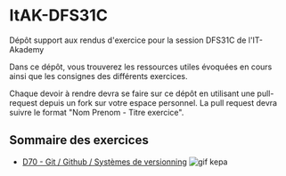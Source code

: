 # ItAK-DFS31C

Dépôt support aux rendus d'exercice pour la session DFS31C de l'IT-Akademy

Dans ce dépôt, vous trouverez les ressources utiles évoquées en cours ainsi que les consignes des différents exercices.

Chaque devoir à rendre devra se faire sur ce dépôt en utilisant une pull-request depuis un fork sur votre espace personnel.
La pull request devra suivre le format "Nom Prenom - Titre exercice".

## Sommaire des exercices

- [D70 - Git / Github / Systèmes de versionning](D70_Git/Exercices.md)
  ![gif kepa](https://media.giphy.com/media/v1.Y2lkPTc5MGI3NjExOXg3OXF4ZGgzZDJwNDBneTlma3B2b3h5dmY3eGw5cXAwejByMWE3MSZlcD12MV9naWZzX3NlYXJjaCZjdD1n/Kxc7WOGqAnXoU0vsAK/giphy.gif)
